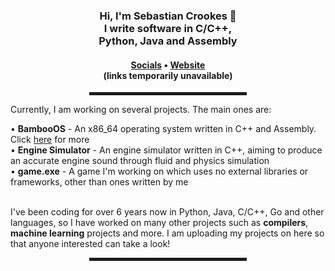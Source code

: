 <div align="center">
  <h3>Hi, I'm Sebastian Crookes 👋<br>I write software in C/C++, <br>Python, Java and Assembly</h3>
  <h4> <a href="https://www.google.com">Socials</a> • <a href="https://www.google.com">Website</a><br>(links temporarily unavailable)</h4>
  
  <hr width="50%" style="height:5px;">

</div>
<div align="left">
  <p>Currently, I am working on several projects. The main ones are:</p>
  <a>• <b>BambooOS</b> - An x86_64 operating system written in C++ and Assembly. Click <a href="https://github.com/sebhcrookes/bamboo-os">here</a> for more<br></a>
  <a>• <b>Engine Simulator</b> - An engine simulator written in C++, aiming to produce an accurate engine sound through fluid and physics simulation<br></a>
  <a>• <b>game.exe</b> - A game I'm working on which uses no external libraries or frameworks, other than ones written by me<br></a>
  
  <br>
  
  <p>I've been coding for over 6 years now in Python, Java, C/C++, Go and other languages, so I have worked on many other projects such as <b>compilers</b>, <b>machine learning</b> projects and more. I am uploading my projects on here so that anyone interested can take a look!</p>
</div>

<div align="center">
  <hr width="50%" style="height:5px;">
</div>
